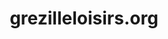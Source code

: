 ---
key: project

title: grezilleloisirs.org
url: https://grezilleloisirs.org/
img:
  url: "/images/grezilleloisirsProject.png"
  alt: Screenshot du site grézillé loisirs . org
tags: ["Design", "Développement"]
text: Grézillé Loisirs est une association à but non lucratif (loi 1901) ayant pour but de créé du lien entre les villageois de Gennes Val de Loire et des communes alentours au travers des activités sportives, culturelles et artistiques proposées par l’association à un prix accessible pour ses adhérents.
---
